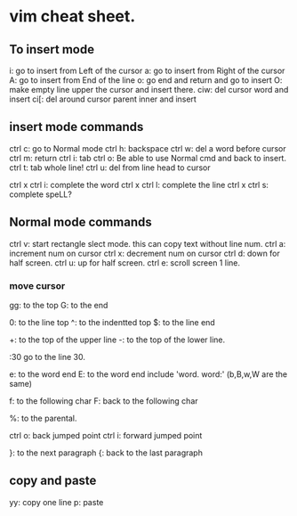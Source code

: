 # vim cheat sheet.

## To insert mode

i: go to insert from Left of the cursor
a: go to insert from Right of the cursor
A: go to insert from End of the line
o: go end and return and go to insert
O: make empty line upper the cursor and insert there.
ciw: del cursor word and insert
ci[: del around cursor parent inner and insert

## insert mode commands
ctrl c: go to Normal mode
ctrl h: backspace
ctrl w: del a word before cursor
ctrl m: return
ctrl i: tab
ctrl o: Be able to use Normal cmd and back to insert.
ctrl t: tab whole line!
ctrl u: del from line head to cursor

ctrl x ctrl i: complete the word
ctrl x ctrl l: complete the line
ctrl x ctrl s: complete speLL?

## Normal mode commands
ctrl v: start rectangle slect mode.
    this can copy text without line num.
ctrl a: increment num on cursor
ctrl x: decrement num on cursor
ctrl d: down for half screen.
ctrl u: up for half screen.
ctrl e: scroll screen 1 line.

### move cursor
gg: to the top
G: to the end

0: to the line top
^: to the indentted top
$: to the line end

+: to the top of the upper line
-: to the top of the lower line.

:30  go to the line 30.

e: to the word end
E: to the word end include 'word. word:'
(b,B,w,W are the same)

f: to the following char
F: back to the following char

%: to the parental.

ctrl o: back jumped point
ctrl i: forward jumped point

}: to the next paragraph
{: back to the last paragraph

## copy and paste
yy: copy one line
p: paste


